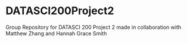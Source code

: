 # DATASCI200Project2
Group Repository for DATASCI 200 Project 2 made in collaboration with Matthew Zhang and Hannah Grace Smith
